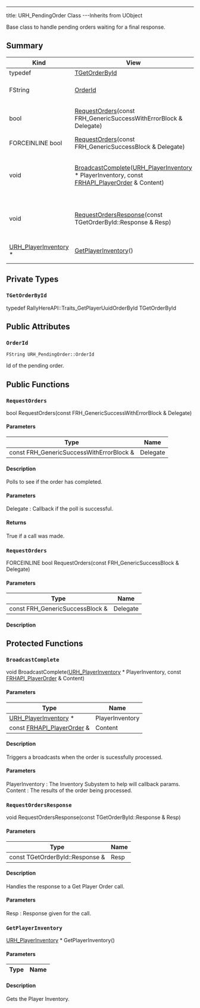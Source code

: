 ---
title: URH_PendingOrder Class
---Inherits from UObject

Base class to handle pending orders waiting for a final response.

## Summary
| Kind | View | Description |
|------|------|-------------|
|typedef|[TGetOrderById](/unreal-plugins/all/classurh__pendingorder/#classURH__PendingOrder_1a08c6c0f06f758c0ceb65e4e9d9ad2f46)||
|FString|[OrderId](/unreal-plugins/all/classurh__pendingorder/#classURH__PendingOrder_1a83c5e4bd5c467fc44bec8737feba31aa)|Id of the pending order.|
|bool|[RequestOrders](/unreal-plugins/all/classurh__pendingorder/#classURH__PendingOrder_1ac9d803bd12539f79ad28c919988866d2)(const FRH_GenericSuccessWithErrorBlock & Delegate)|Polls to see if the order has completed.|
|FORCEINLINE bool|[RequestOrders](/unreal-plugins/all/classurh__pendingorder/#classURH__PendingOrder_1af446c79cf3b58b6b56e112aed33a2ed9)(const FRH_GenericSuccessBlock & Delegate)||
|void|[BroadcastComplete](/unreal-plugins/all/classurh__pendingorder/#classURH__PendingOrder_1a126b51538c0d0d8ca39acaa494c1c432)([URH_PlayerInventory](/unreal-plugins/all/classurh__playerinventory/#classURH__PlayerInventory) * PlayerInventory, const [FRHAPI_PlayerOrder](/unreal-plugins/all/structfrhapi__playerorder/#structFRHAPI__PlayerOrder) & Content)|Triggers a broadcasts when the order is sucessfully processed.|
|void|[RequestOrdersResponse](/unreal-plugins/all/classurh__pendingorder/#classURH__PendingOrder_1a803ce919c79362b8053b81abef0cc13e)(const TGetOrderById::Response & Resp)|Handles the response to a Get Player Order call.|
|[URH_PlayerInventory](/unreal-plugins/all/classurh__playerinventory/#classURH__PlayerInventory) *|[GetPlayerInventory](/unreal-plugins/all/classurh__pendingorder/#classURH__PendingOrder_1a3c1cb4a28a04ff48aa50a4c4e8c2250d)()|Gets the Player Inventory.|
## Private Types



### `TGetOrderById` <a id="classURH__PendingOrder_1a08c6c0f06f758c0ceb65e4e9d9ad2f46"></a>

typedef RallyHereAPI::Traits_GetPlayerUuidOrderById TGetOrderById





## Public Attributes



### `OrderId` <a id="classURH__PendingOrder_1a83c5e4bd5c467fc44bec8737feba31aa"></a>

`FString URH_PendingOrder::OrderId`

Id of the pending order.





## Public Functions



### `RequestOrders` <a id="classURH__PendingOrder_1ac9d803bd12539f79ad28c919988866d2"></a>

bool RequestOrders(const FRH_GenericSuccessWithErrorBlock & Delegate)

#### Parameters

| Type | Name |
|------|------|
|const FRH_GenericSuccessWithErrorBlock &|Delegate|

#### Description

Polls to see if the order has completed.


#### Parameters

Delegate
: Callback if the poll is successful. 

#### Returns
True if a call was made. 



### `RequestOrders` <a id="classURH__PendingOrder_1af446c79cf3b58b6b56e112aed33a2ed9"></a>

FORCEINLINE bool RequestOrders(const FRH_GenericSuccessBlock & Delegate)

#### Parameters

| Type | Name |
|------|------|
|const FRH_GenericSuccessBlock &|Delegate|

#### Description







## Protected Functions



### `BroadcastComplete` <a id="classURH__PendingOrder_1a126b51538c0d0d8ca39acaa494c1c432"></a>

void BroadcastComplete([URH_PlayerInventory](/unreal-plugins/all/classurh__playerinventory/#classURH__PlayerInventory) * PlayerInventory, const [FRHAPI_PlayerOrder](/unreal-plugins/all/structfrhapi__playerorder/#structFRHAPI__PlayerOrder) & Content)

#### Parameters

| Type | Name |
|------|------|
|[URH_PlayerInventory](/unreal-plugins/all/classurh__playerinventory/#classURH__PlayerInventory) *|PlayerInventory|
|const [FRHAPI_PlayerOrder](/unreal-plugins/all/structfrhapi__playerorder/#structFRHAPI__PlayerOrder) &|Content|

#### Description

Triggers a broadcasts when the order is sucessfully processed.


#### Parameters

PlayerInventory
: The Inventory Subystem to help will callback params. 
Content
: The results of the order being processed. 



### `RequestOrdersResponse` <a id="classURH__PendingOrder_1a803ce919c79362b8053b81abef0cc13e"></a>

void RequestOrdersResponse(const TGetOrderById::Response & Resp)

#### Parameters

| Type | Name |
|------|------|
|const TGetOrderById::Response &|Resp|

#### Description

Handles the response to a Get Player Order call.


#### Parameters

Resp
: Response given for the call. 



### `GetPlayerInventory` <a id="classURH__PendingOrder_1a3c1cb4a28a04ff48aa50a4c4e8c2250d"></a>

[URH_PlayerInventory](/unreal-plugins/all/classurh__playerinventory/#classURH__PlayerInventory) * GetPlayerInventory()

#### Parameters

| Type | Name |
|------|------|

#### Description

Gets the Player Inventory.





